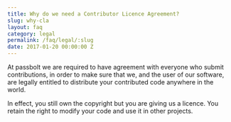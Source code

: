 ```yaml
---
title: Why do we need a Contributor Licence Agreement?
slug: why-cla
layout: faq
category: legal
permalink: /faq/legal/:slug
date: 2017-01-20 00:00:00 Z
---
```

At passbolt we are required to have agreement with everyone who submit contributions, in order to make sure 
that we, and the user of our software, are legally entitled to distribute your contributed code anywhere
in the world.

In effect, you still own the copyright but you are giving us a licence. You retain the right to modify your 
code and use it in other projects.

